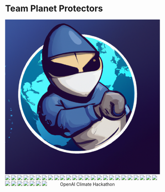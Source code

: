 # **Team Planet Protectors**
<img src="images/planet-protectors.png">
<img src="https://github.com/keeperofkey/planet-protectors/blob/main/images/%0A%22Wtf%20is%20happening%20to%20my%20home%3F!%22.jpg">
<img src="https://raw.githubusercontent.com/keeperofkey/planet-protectors/b8006eb463186f85a0a2c1f6a20ab53b8642d5d0/images/The%20sun%20is%20my%20hottie%20and%20I'm%20just%20tryin%20to%20get%20some%20rays..jpg">
<img src="https://raw.githubusercontent.com/keeperofkey/planet-protectors/ef8ddfb26d5af740bbd641d98505b453f325978b/images/%20%22I'm%20harnessing%20the%20power%20of%20the%20sun%20to%20save%20the%20planet!%22.jpg">
<img src="https://raw.githubusercontent.com/keeperofkey/planet-protectors/ef8ddfb26d5af740bbd641d98505b453f325978b/images/%20they%20are%20going%20to%20work%0A%0A%0A%22Just%20another%20day%20at%20the%20office!%22.jpg">
<img src="https://github.com/keeperofkey/planet-protectors/blob/main/images/%22I'm%20not%20a%20morning%20person%2C%20but%20this%20greenhouse%20is%20worth%20it.%22.jpg">
<img src="https://github.com/keeperofkey/planet-protectors/blob/main/images/%22I'm%20sorry%20officer%2C%20I%20didn't%20know%20riding%20my%20bike%20in%20reverse%20was%20agains%0At%20the%20law!%22.jpg">
<img src="https://github.com/keeperofkey/planet-protectors/blob/main/images/%22Is%20this%20the%20line%20for%20the%20water%20or%20the%20wine%3F%22.jpg">
<img src="https://github.com/keeperofkey/planet-protectors/blob/main/images/%22Momma%20always%20said%20there'd%20be%20days%20like%20this.%22.jpg">
<img src="https://github.com/keeperofkey/planet-protectors/blob/main/images/%22No%20ice%20caps%2C%20no%20problem!%22.jpg">
<img src="https://github.com/keeperofkey/planet-protectors/blob/main/images/%22The%20Earth%20is%20getting%20hot%20under%20the%20collar!%22.jpg">
<img src="https://github.com/keeperofkey/planet-protectors/blob/main/images/%22This%20hurricane%20is%20brought%20to%20you%20by%20climate%20change.%20Enjoy!%22.jpg">
<img src="https://github.com/keeperofkey/planet-protectors/blob/main/images/%22Wait%2C%20did%20someone%20say%20fish%3F%22.jpg">
<img src="https://github.com/keeperofkey/planet-protectors/blob/main/images/%22Why%20is%20everyone%20so%20surprised%3F%20I've%20been%20saying%20this%20would%20happen%20for%20%0Ayears!%22.jpg">
<img src="https://github.com/keeperofkey/planet-protectors/blob/main/images/%22Well%20this%20is%20just%20great.%20Now%20I%20have%20to%20carry%20an%20umbrella%20everywhere%20I%0A%20go.%22.jpg">
<img src="https://github.com/keeperofkey/planet-protectors/blob/main/images/Beach%20bummer...%20Looks%20like%20I'm%20gonna%20have%20to%20swim%20for%20it!.jpg">
<img src="https://github.com/keeperofkey/planet-protectors/blob/main/images/Can't%20even%20get%20umbrella%20protection%20from%20this%20hurricane!.jpg">
<img src="https://github.com/keeperofkey/planet-protectors/blob/main/images/I'm%20trying%20to%20lower%20my%20carbon%20footprint%2C%20but%20this%20computer%20is%20really%20s%0Alow..jpg">
<img src="https://github.com/keeperofkey/planet-protectors/blob/main/images/If%20earth%20had%20a%20job%2C%20it%20would%20be%20a%20greenhouse..jpg">
<img src="https://github.com/keeperofkey/planet-protectors/blob/main/images/Move%20over%20cacti%2C%20succulents%20are%20the%20new%20cool%20kids%20on%20the%20block..jpg">
<img src="https://github.com/keeperofkey/planet-protectors/blob/main/images/The%20300-pound%20carbon%20footprint%20of%20the%20average%20American..jpg">
<img src="https://github.com/keeperofkey/planet-protectors/blob/main/images/The%20Earth%20is%20like%20a%20big%20ol'%20onion%2C%20and%20the%20atmosphere%20is%20its%20skin.%20And%0A%20just%20like%20an%20onion%2C%20when%20the%20atmosphere%20gets%20warm%2C%20it%20starts%20to%20stink!.jpg">
<img src="https://github.com/keeperofkey/planet-protectors/blob/main/images/The%20farmer's%20worried%20look%20says%20it%20all:%20climate%20change%20is%20wrecking%20havo%0Ac%20on%20agriculture..jpg">
<img src="https://github.com/keeperofkey/planet-protectors/blob/main/images/This%20is%20one%20of%20those%20times%20when%20I%20wished%20I%20was%20a%20little%20bit%20taller..jpg">
<img src="https://github.com/keeperofkey/planet-protectors/blob/main/images/The%20moon%20is%20surrounded%20by%20a%20thin%20layer%20of%20cheese%2C%20trapping%20energy%20and%20%0Amaking%20our%20planet%20warmer%20than%20it%20would%20be%20otherwise..jpg">
<img src="https://github.com/keeperofkey/planet-protectors/blob/main/images/This%20person%20looks%20like%20they're%20in%20a%20hot%20mess!.jpg">
<img src="https://github.com/keeperofkey/planet-protectors/blob/main/images/With%20climate%20change%2C%20we're%20all%20going%20to%20be%20a%20little%20bit%20more%20cray-cray%0A..jpg">
<img src="https://github.com/keeperofkey/planet-protectors/blob/main/images/Why%20is%20it%20raining%20on%20me%3F%20I%20thought%20global%20warming%20was%20supposed%20to%20make%0A%20it%20sunny%20all%20the%20time!.jpg">
<img src="https://raw.githubusercontent.com/keeperofkey/planet-protectors/ef8ddfb26d5af740bbd641d98505b453f325978b/images/%22Can%20you%20believe%20we%20used%20to%20burn%20fossil%20fuels%20to%20generate%20power%3F%20What%20%0Aa%20bunch%20of%20idiots!%22.jpg">
<img src="https://raw.githubusercontent.com/keeperofkey/planet-protectors/ef8ddfb26d5af740bbd641d98505b453f325978b/images/%22Don't%20worry%2C%20global%20warming%20will%20be%20good%20for%20my%20tan!%22.jpg">
<img src="https://raw.githubusercontent.com/keeperofkey/planet-protectors/ef8ddfb26d5af740bbd641d98505b453f325978b/images/%22I%20love%20burning%20fossil%20fuels!%20It's%20my%20favorite%20way%20to%20help%20destroy%20the%0A%20planet!%22.jpg">
<img src="https://raw.githubusercontent.com/keeperofkey/planet-protectors/ef8ddfb26d5af740bbd641d98505b453f325978b/images/%22I%20told%20you%20we%20should%20have%20went%20left!%22.jpg">
<img src="https://raw.githubusercontent.com/keeperofkey/planet-protectors/ef8ddfb26d5af740bbd641d98505b453f325978b/images/%22I'm%20a%20walking%2C%20talking%20solar%20panel!%22.jpg">
<img src="">
<img src="">
<img src="">
<img src="">
<img src="">
<img src="">
<img src="">
<img src="">
<img src="">
<img src="">
OpenAI Climate Hackathon
